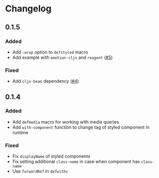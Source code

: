 # Changelog

## 0.1.5

### Added

- Add `:wrap` option to `defstyled` macro
- Add example with `emotion-cljs` and `reagent` ([#5](https://github.com/khmelevskii/emotion-cljs/issues/5))

### Fixed

- Add `cljs-bean` dependency ([#4](https://github.com/khmelevskii/emotion-cljs/issues/4))

## 0.1.4

### Added

- Add `defmedia` macro for working with media queries
- Add `with-component` function to change tag of styled component in runtime

### Fixed

- Fix `displayName` of styled components
- Fix setting additional `class-name` in case when component has `class-name`
- Use `forwardRef` in `defwithc`
